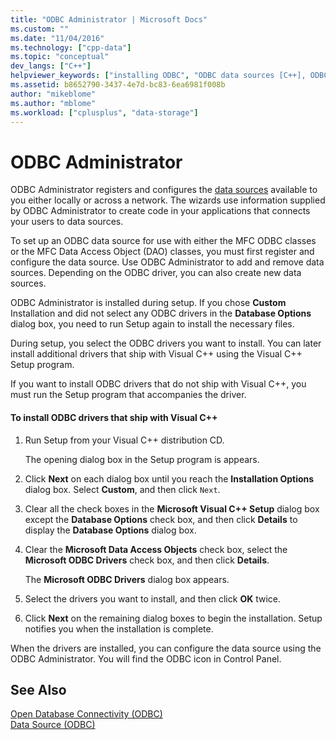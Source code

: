 ```yaml
---
title: "ODBC Administrator | Microsoft Docs"
ms.custom: ""
ms.date: "11/04/2016"
ms.technology: ["cpp-data"]
ms.topic: "conceptual"
dev_langs: ["C++"]
helpviewer_keywords: ["installing ODBC", "ODBC data sources [C++], ODBC Administrator", "ODBC drivers [C++], installing", "ODBC [C++], ODBC Administrator", "Administrator in ODBC", "administration ODBC Administrator", "ODBC Administrator [C++]", "drivers [C++], ODBC"]
ms.assetid: b8652790-3437-4e7d-bc83-6ea6981f008b
author: "mikeblome"
ms.author: "mblome"
ms.workload: ["cplusplus", "data-storage"]
---
```

# ODBC Administrator
ODBC Administrator registers and configures the [data sources](../../data/odbc/data-source-odbc.md) available to you either locally or across a network. The wizards use information supplied by ODBC Administrator to create code in your applications that connects your users to data sources.  
  
 To set up an ODBC data source for use with either the MFC ODBC classes or the MFC Data Access Object (DAO) classes, you must first register and configure the data source. Use ODBC Administrator to add and remove data sources. Depending on the ODBC driver, you can also create new data sources.  
  
 ODBC Administrator is installed during setup. If you chose **Custom** Installation and did not select any ODBC drivers in the **Database Options** dialog box, you need to run Setup again to install the necessary files.  
  
 During setup, you select the ODBC drivers you want to install. You can later install additional drivers that ship with Visual C++ using the Visual C++ Setup program.  
  
 If you want to install ODBC drivers that do not ship with Visual C++, you must run the Setup program that accompanies the driver.  
  
#### To install ODBC drivers that ship with Visual C++  
  
1.  Run Setup from your Visual C++ distribution CD.  
  
     The opening dialog box in the Setup program is appears.  
  
2.  Click **Next** on each dialog box until you reach the **Installation Options** dialog box. Select **Custom**, and then click `Next`.  
  
3.  Clear all the check boxes in the **Microsoft Visual C++ Setup** dialog box except the **Database Options** check box, and then click **Details** to display the **Database Options** dialog box.  
  
4.  Clear the **Microsoft Data Access Objects** check box, select the **Microsoft ODBC Drivers** check box, and then click **Details**.  
  
     The **Microsoft ODBC Drivers** dialog box appears.  
  
5.  Select the drivers you want to install, and then click **OK** twice.  
  
6.  Click **Next** on the remaining dialog boxes to begin the installation. Setup notifies you when the installation is complete.  
  
 When the drivers are installed, you can configure the data source using the ODBC Administrator. You will find the ODBC icon in Control Panel.  
  
## See Also  
 [Open Database Connectivity (ODBC)](../../data/odbc/open-database-connectivity-odbc.md)   
 [Data Source (ODBC)](../../data/odbc/data-source-odbc.md)